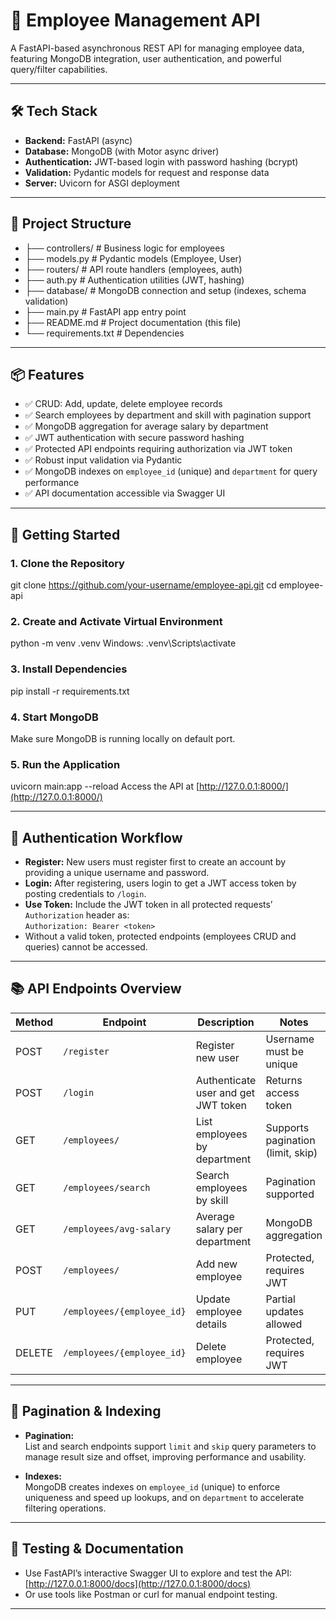 # 🚀 Employee Management API

A FastAPI-based asynchronous REST API for managing employee data, featuring MongoDB integration, user authentication, and powerful query/filter capabilities.

---

## 🛠️ Tech Stack

- **Backend:** FastAPI (async)  
- **Database:** MongoDB (with Motor async driver)  
- **Authentication:** JWT-based login with password hashing (bcrypt)  
- **Validation:** Pydantic models for request and response data  
- **Server:** Uvicorn for ASGI deployment  

---

## 📁 Project Structure
- ├── controllers/ # Business logic for employees
- ├── models.py # Pydantic models (Employee, User)
- ├── routers/ # API route handlers (employees, auth)
- ├── auth.py # Authentication utilities (JWT, hashing)
- ├── database/ # MongoDB connection and setup (indexes, schema validation)
- ├── main.py # FastAPI app entry point
- ├── README.md # Project documentation (this file)
- └── requirements.txt # Dependencies


---

## 📦 Features

- ✅ CRUD: Add, update, delete employee records  
- ✅ Search employees by department and skill with pagination support  
- ✅ MongoDB aggregation for average salary by department  
- ✅ JWT authentication with secure password hashing  
- ✅ Protected API endpoints requiring authorization via JWT token  
- ✅ Robust input validation via Pydantic  
- ✅ MongoDB indexes on `employee_id` (unique) and `department` for query performance  
- ✅ API documentation accessible via Swagger UI

---

## 🚀 Getting Started

### 1. Clone the Repository
git clone https://github.com/your-username/employee-api.git
cd employee-api

### 2. Create and Activate Virtual Environment
python -m venv .venv
Windows:
.venv\Scripts\activate


### 3. Install Dependencies
pip install -r requirements.txt


### 4. Start MongoDB
Make sure MongoDB is running locally on default port.

### 5. Run the Application
uvicorn main:app --reload
Access the API at [http://127.0.0.1:8000/](http://127.0.0.1:8000/)

---

## 🔐 Authentication Workflow

- **Register:** New users must register first to create an account by providing a unique username and password.  
- **Login:** After registering, users login to get a JWT access token by posting credentials to `/login`.  
- **Use Token:** Include the JWT token in all protected requests’ `Authorization` header as:  
  `Authorization: Bearer <token>`
- Without a valid token, protected endpoints (employees CRUD and queries) cannot be accessed.

---

## 📚 API Endpoints Overview

| Method | Endpoint                      | Description                          | Notes                              |
|--------|-------------------------------|------------------------------------|-----------------------------------|
| POST   | `/register`                   | Register new user                   | Username must be unique            |
| POST   | `/login`                     | Authenticate user and get JWT token| Returns access token               |
| GET    | `/employees/`                | List employees by department       | Supports pagination (limit, skip) |
| GET    | `/employees/search`          | Search employees by skill           | Pagination supported              |
| GET    | `/employees/avg-salary`      | Average salary per department       | MongoDB aggregation               |
| POST   | `/employees/`                | Add new employee                    | Protected, requires JWT           |
| PUT    | `/employees/{employee_id}`   | Update employee details             | Partial updates allowed           |
| DELETE | `/employees/{employee_id}`   | Delete employee                    | Protected, requires JWT           |

---

## 🧩 Pagination & Indexing

- **Pagination:**  
  List and search endpoints support `limit` and `skip` query parameters to manage result size and offset, improving performance and usability.

- **Indexes:**  
  MongoDB creates indexes on `employee_id` (unique) to enforce uniqueness and speed up lookups, and on `department` to accelerate filtering operations.

---

## 🧪 Testing & Documentation

- Use FastAPI’s interactive Swagger UI to explore and test the API:  
  [http://127.0.0.1:8000/docs](http://127.0.0.1:8000/docs)
- Or use tools like Postman or curl for manual endpoint testing.

---

